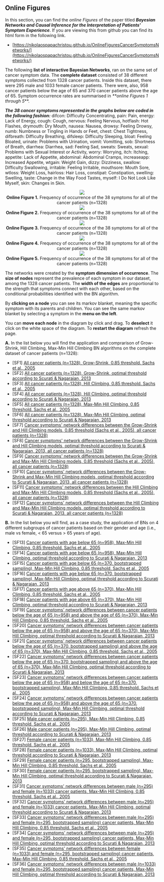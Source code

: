 ## Online Figures

In this section, you can find the _online Figures_ of the paper titled **_Bayesian Networks and Causal Inference for the Interpretation of Patients' Symptom Experience_**. If you are viewing this from github you can find its html form in the following link.
* [https://nikolaospapachristou.github.io/OnlineFiguresCancerSymptomsNetworks/](https://nikolaospapachristou.github.io/OnlineFiguresCancerSymptomsNetworks/)

The following **list of interactive Bayesian Networks**, ran on the same set of cancer symptom data. The **complete dataset** consisted of 38 different symptoms collected from 1328 cancer patients. Inside this dataset, there were 295 male and 1033 female cancer patients. There were, also, 958 cancer patients below the age of 65 and 370 cancer patients above the age of 65. Symptom occurrence rates are summarised in _**online Figures 1 through 5_**. 

**_The 38 cancer symptoms represented in the graphs below are coded in the following fashion:_** difcon: Difficulty Concentrating, pain: Pain, energy: Lack of Energy, cough: Cough, nervous: Feeling Nervous, hotflash: Hot Flashes, drymouth: Dry Mouth, nausea: Nausea, drowsy: Feeling Drowsy, numb: Numbness or Tingling in Hands or Feet, chest: Chest Tightness, difbreath: Difficulty Breathing, difsleep: Difficulty Sleeping, bloat: Feeling Bloated, urinate: Problems with Urination, vomit: Vomitting, sob: Shortness of Breath, diarrhea: Diarrhea, sad: Feeling Sad, sweats: Sweats, sexual: Problems with Sexual Interest or Activity, worry: Worrying, itch: Itching, appetite: Lack of Appetite, abdominal: Abdominal Cramps, increaseapp: Increased Appetite, wtgain: Weight Gain, dizzy: Dizziness, swallow: Difficulty Swallowing, irritable: Feeling Irritable, mouthsore: Mouth Sore, wtloss: Weight Loss, hairloss: Hair Loss, constipat: Constipation, swelling: Swelling, taste: Change in the Way Food Tastes, myself: I Do Not Look Like Myself, skin: Changes in Skin.

<div align="center">
  <img src="https://nikolaospapachristou.github.io/OnlineFiguresCancerSymptomsNetworks/FigureS1cr.png"><br>
  <b>Online Figure 1.</b> Frequency of occurrence of the 38 symptoms for all of the cancer patients (n=1328)
  <br>
  <img src="https://nikolaospapachristou.github.io/OnlineFiguresCancerSymptomsNetworks/FigureS2cr.png"><br>
  <b>Online Figure 2.</b> Frequency of occurrence of the 38 symptoms for all of the cancer patients (n=1328)
  <br>
  <img src="https://nikolaospapachristou.github.io/OnlineFiguresCancerSymptomsNetworks/FigureS3cr.png"><br>
  <b>Online Figure 3.</b> Frequency of occurrence of the 38 symptoms for all of the cancer patients (n=1328)
  <br>
  <img src="https://nikolaospapachristou.github.io/OnlineFiguresCancerSymptomsNetworks/FigureS4cr.png"><br>
  <b>Online Figure 4.</b> Frequency of occurrence of the 38 symptoms for all of the cancer patients (n=1328)
  <br>
  <img src="https://nikolaospapachristou.github.io/OnlineFiguresCancerSymptomsNetworks/FigureS5cr.png"><br>
  <b>Online Figure 5.</b> Frequency of occurrence of the 38 symptoms for all of the cancer patients (n=1328)
  <br>
</div>


The networks were created by the **symptom dimension of occurrence**. The **size of nodes** represent the prevalence of each symptom in our dataset, among the 1328 cancer patients. The **width of the edges** are proportional to the strength that symptoms connect with each other, based on the conditional probabilities identified with the BN algorithm.

By **clicking on a node** you can see its markov blanket, meaning the specific symptom with its parents and children. You can see the same markov blanket by selecting a symptom in the **menu on the left**.

You can **move each node** in the diagram by click and drag. To **deselect** it click on the white space of the diagram. To **restart the diagram** refresh the page.

**A.** In the list below you will find the application and comprarison of Grow-Shrink, Hill Climbing, Max-Min Hill Climbing BN algorithms on the complete dataset of cancer patients (n=1328):

 * [SF1] [All cancer patients (n=1328), Grow-Shrink, 0.85 threshold. Sachs et al., 2005](https://nikolaospapachristou.github.io/Paper-Cancer-Symptoms-Networks/GSmod1.html)
 * [SF2] [All cancer patients (n=1328), Grow-Shrink, optimal threshold according to Scurati & Nagarajan, 2013](https://nikolaospapachristou.github.io/Paper-Cancer-Symptoms-Networks/GSmod2.html)
 * [SF3] [All cancer patients (n=1328), Hill Climbing, 0.85 threshold. Sachs et al., 2005](https://nikolaospapachristou.github.io/Paper-Cancer-Symptoms-Networks/HCmod1.html)
 * [SF4] [All cancer patients (n=1328), Hill Climbing, optimal threshold according to Scurati & Nagarajan, 2013](https://nikolaospapachristou.github.io/Paper-Cancer-Symptoms-Networks/HCmod2.html)
 * [SF5] [All cancer patients (n=1328), Max-Min Hill Climbing, 0.85 threshold. Sachs et al., 2005](https://nikolaospapachristou.github.io/Paper-Cancer-Symptoms-Networks/MMHCmod1.html)
 * [SF6] [All cancer patients (n=1328), Max-Min Hill Climbing, optimal threshold according to Scurati & Nagarajan, 2013](https://nikolaospapachristou.github.io/Paper-Cancer-Symptoms-Networks/MMHCmod2.html)
 * [SF7] [Cancer symptoms' network differences between the Grow-Shrink and Hill Climbing models, 0.85 threshold (Sachs et al., 2005), all cancer patients (n=1328)](https://nikolaospapachristou.github.io/Paper-Cancer-Symptoms-Networks/GSHCmod1.html)
 * [SF8] [Cancer symptoms' network differences between the Grow-Shrink and Hill Climbing models, optimal threshold according to Scurati & Nagarajan, 2013, all cancer patients (n=1328)](https://nikolaospapachristou.github.io/Paper-Cancer-Symptoms-Networks/GSHCmod2.html)
 * [SF9] [Cancer symptoms' network differences between the Grow-Shrink and Max-Min Hill Climbing models, 0.85 threshold (Sachs et al., 2005), all cancer patients (n=1328)](https://nikolaospapachristou.github.io/Paper-Cancer-Symptoms-Networks/GSMMHCmod1.html)
 * [SF10] [Cancer symptoms' network differences between the Grow-Shrink and Max-Min Hill Climbing models, optimal threshold according to Scurati & Nagarajan, 2013, all cancer patients (n=1328)](https://nikolaospapachristou.github.io/Paper-Cancer-Symptoms-Networks/GSMMHCmod2.html)
 * [SF11] [Cancer symptoms' network differences between the Hill Climbing and Max-Min Hill Climbing models, 0.85 threshold (Sachs et al., 2005), all cancer patients (n=1328)](https://nikolaospapachristou.github.io/Paper-Cancer-Symptoms-Networks/HCMMHCmod1.html)
 * [SF12] [Cancer symptoms' network differences between the Hill Climbing and Max-Min Hill Climbing models, optimal threshold according to Scurati & Nagarajan, 2013, all cancer patients (n=1328)](https://nikolaospapachristou.github.io/Paper-Cancer-Symptoms-Networks/HCMMHCmod2.html)

**B.** In the list below you will find, as a case study, the application of BNs on 4 different subgroups of cancer patients based on their gender and age (i.e., male vs female, < 65 versus > 65 years of age).
 * [SF13] [Cancer patients with age below 65 (n=958), Max-Min Hill Climbing, 0.85 threshold. Sachs et al., 2005](https://nikolaospapachristou.github.io/Paper-Cancer-Symptoms-Networks/Agebelow65MMHCmod1.html)
 * [SF14] [Cancer patients with age below 65 (n=958), Max-Min Hill Climbing, optimal threshold according to Scurati & Nagarajan, 2013](https://nikolaospapachristou.github.io/Paper-Cancer-Symptoms-Networks/Agebelow65MMHCmod2.html)
* [SF15] [Cancer patients with age below 65 (n=370, bootstrapped sampling), Max-Min Hill Climbing, 0.85 threshold. Sachs et al., 2005](https://nikolaospapachristou.github.io/Paper-Cancer-Symptoms-Networks/age65down370MMHCmod1.html)
 * [SF16] [Cancer patients with age below 65 (n=370, bootstrapped sampling), Max-Min Hill Climbing, optimal threshold according to Scurati & Nagarajan, 2013](https://nikolaospapachristou.github.io/Paper-Cancer-Symptoms-Networks/age65down370MMHCmod2.html)
 * [SF17] [Cancer patients with age above 65 (n=370), Max-Min Hill Climbing, 0.85 threshold. Sachs et al., 2005](https://nikolaospapachristou.github.io/Paper-Cancer-Symptoms-Networks/Ageabove65MMHCmod1.html) 
 * [SF18] [Cancer patients with age above 65 (n=370), Max-Min Hill Climbing, optimal threshold according to Scurati & Nagarajan, 2013](https://nikolaospapachristou.github.io/Paper-Cancer-Symptoms-Networks/Ageabove65MMHCmod2.html) 
 * [SF19] [Cancer symptoms' network differences between cancer patients below the age of 65 (n=958) and above the age of 65 (n=370), Max-Min Hill Climbing, 0.85 threshold. Sachs et al., 2005](https://nikolaospapachristou.github.io/Paper-Cancer-Symptoms-Networks/Agemod1.html) 
 * [SF20] [Cancer symptoms' network differences between cancer patients below the age of 65 (n=958) and above the age of 65 (n=370), Max-Min Hill Climbing, optimal threshold according to Scurati & Nagarajan, 2013](https://nikolaospapachristou.github.io/Paper-Cancer-Symptoms-Networks/Agemod2.html)  
 * [SF21] [Cancer symptoms' network differences between cancer patients below the age of 65 (n=370, bootstrapped sampling) and above the age of 65 (n=370), Max-Min Hill Climbing, 0.85 threshold. Sachs et al., 2005](https://nikolaospapachristou.github.io/Paper-Cancer-Symptoms-Networks/agebelowSubabovemod1.html) 
 * [SF22] [Cancer symptoms' network differences between cancer patients below the age of 65 (n=370, bootstrapped sampling) and above the age of 65 (n=370), Max-Min Hill Climbing, optimal threshold according to Scurati & Nagarajan, 2013](https://nikolaospapachristou.github.io/Paper-Cancer-Symptoms-Networks/agebelowSubabovemod2.html) 
* [SF23] [Cancer symptoms' network differences between cancer patients below the age of 65 (n=958) and below the age of 65 (n=370, bootstrapped sampling), Max-Min Hill Climbing, 0.85 threshold. Sachs et al., 2005](https://nikolaospapachristou.github.io/Paper-Cancer-Symptoms-Networks/agebelowbelowSubmod1.html) 
 * [SF24] [Cancer symptoms' network differences between cancer patients below the age of 65 (n=958) and above the age of 65 (n=370, bootstrapped sampling), Max-Min Hill Climbing, optimal threshold according to Scurati & Nagarajan, 2013](https://nikolaospapachristou.github.io/Paper-Cancer-Symptoms-Networks/agebelowbelowSubmod2.html) 
 * [SF25] [Male cancer patients (n=295), Max-Min Hill Climbing, 0.85 threshold. Sachs et al., 2005](https://nikolaospapachristou.github.io/Paper-Cancer-Symptoms-Networks/MenMMHCmod1.html) 
 * [SF26] [Male cancer patients (n=295), Max-Min Hill Climbing, optimal threshold according to Scurati & Nagarajan, 2013](https://nikolaospapachristou.github.io/Paper-Cancer-Symptoms-Networks/MenMMHCmod2.html) 
 * [SF27] [Female cancer patients (n=1033), Max-Min Hill Climbing, 0.85 threshold. Sachs et al., 2005](https://nikolaospapachristou.github.io/Paper-Cancer-Symptoms-Networks/WomenMMHCmod1.html)
 * [SF28] [Female cancer patients (n=1033), Max-Min Hill Climbing, optimal threshold according to Scurati & Nagarajan, 2013](https://nikolaospapachristou.github.io/Paper-Cancer-Symptoms-Networks/WomenMMHCmod2.html) 
 * [SF29] [Female cancer patients (n=295, bootstrapped sampling), Max-Min Hill Climbing, 0.85 threshold. Sachs et al., 2005](https://nikolaospapachristou.github.io/Paper-Cancer-Symptoms-Networks/women295MMHCmod1.html)
 * [SF30] [Female cancer patients (n=295, bootstrapped sampling), Max-Min Hill Climbing, optimal threshold according to Scurati & Nagarajan, 2013](https://nikolaospapachristou.github.io/Paper-Cancer-Symptoms-Networks/women295MMHCmod2.html) 
* [SF31] [Cancer symptoms' network differences between male (n=295) and female (n=1033) cancer patients, Max-Min Hill Climbing, 0.85 threshold. Sachs et al., 2005](https://nikolaospapachristou.github.io/Paper-Cancer-Symptoms-Networks/MenWomenmod1.html)
 * [SF32] [Cancer symptoms' network differences between male (n=295) and female (n=1033) cancer patients, Max-Min Hill Climbing, optimal threshold according to Scurati & Nagarajan, 2013](https://nikolaospapachristou.github.io/Paper-Cancer-Symptoms-Networks/MenWomenmod2.html)
 * [SF33] [Cancer symptoms' network differences between male (n=295) and female (n=295, bootstrapped sampling) cancer patients, Max-Min Hill Climbing, 0.85 threshold. Sachs et al., 2005](https://nikolaospapachristou.github.io/Paper-Cancer-Symptoms-Networks/menwomenSubmod1.html)
 * [SF34] [Cancer symptoms' network differences between male (n=295) and female (n=295, bootstrapped sampling) cancer patients, Max-Min Hill Climbing, optimal threshold according to Scurati & Nagarajan, 2013](https://nikolaospapachristou.github.io/Paper-Cancer-Symptoms-Networks/menwomenSubmod2.html)
 * [SF35] [Cancer symptoms' network differences between female (n=1033) and female (n=295, bootstrapped sampling) cancer patients, Max-Min Hill Climbing, 0.85 threshold. Sachs et al., 2005](https://nikolaospapachristou.github.io/Paper-Cancer-Symptoms-Networks/womenwomenSubmod1.html)
 * [SF36] [Cancer symptoms' network differences between male (n=1033) and female (n=295, bootstrapped sampling) cancer patients, Max-Min Hill Climbing, optimal threshold according to Scurati & Nagarajan, 2013](https://nikolaospapachristou.github.io/Paper-Cancer-Symptoms-Networks/womenwomenSubmod2.html)
